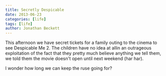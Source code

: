 ```yaml
---
title: Secretly Despicable
date: 2013-06-23
categories: [life]
tags: [life]
author: Jonathan Beckett
---
```


This afternoon we have secret tickets for a family outing to the cinema to see Despicable Me 2. The children have no idea at allin an outrageous exploitation of the fact that they pretty much believe anything we tell them, we told them the movie doesn't open until next weekend (har har).

I wonder how long we can keep the ruse going for?